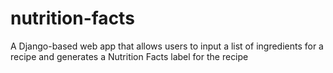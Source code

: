 # nutrition-facts
A Django-based web app that allows users to input a list of ingredients for a recipe and generates a Nutrition Facts label for the recipe
